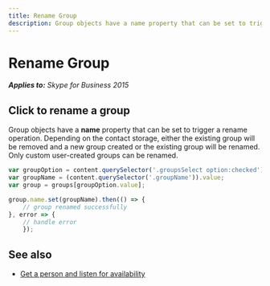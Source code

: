```yaml
---
title: Rename Group
description: Group objects have a name property that can be set to trigger a rename operation. Depending on the contact storage, either the existing group will be removed and a new group created or the existing group will be renamed. Only custom user-created groups can be renamed.
---
```


# Rename Group


 _**Applies to:** Skype for Business 2015_

## Click to rename a group

Group objects have a **name** property that can be set to trigger a rename operation.  Depending on the contact storage, either the existing group will be removed and a new group created or the existing group will be renamed.  Only custom user-created groups can be renamed.

```js
var groupOption = content.querySelector('.groupsSelect option:checked');
var groupName = (content.querySelector('.groupName')).value;
var group = groups[groupOption.value];

group.name.set(groupName).then(() => {
    // group renamed successfully
}, error => {
    // handle error
    });
```

## See also

- <a href="https://msdn.microsoft.com/skype/websdk/docs/ListenForAvailability" target="">Get a person and listen for availability</a>

